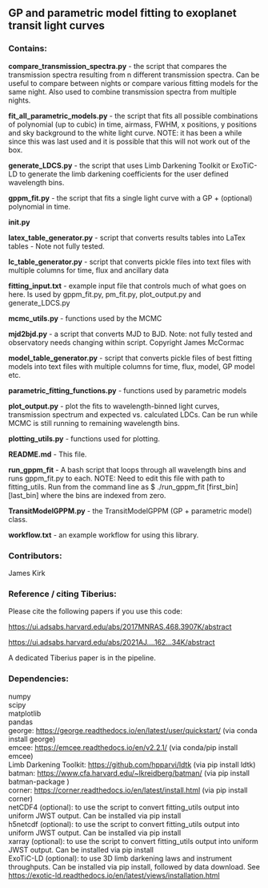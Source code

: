 ## GP and parametric model fitting to exoplanet transit light curves

### Contains:

**compare_transmission_spectra.py** - the script that compares the transmission spectra resulting from n different transmission spectra. Can be useful to compare between nights or compare various fitting models for the same night. Also used to combine transmission spectra from multiple nights. <br>

**fit_all_parametric_models.py** - the script that fits all possible combinations of polynomial (up to cubic) in time, airmass, FWHM, x positions, y positions and sky background to the white light curve. NOTE: it has been a while since this was last used and it is possible that this will not work out of the box. <br>

**generate_LDCS.py** - the script that uses Limb Darkening Toolkit or ExoTiC-LD to generate the limb darkening coefficients for the user defined wavelength bins. <br>

**gppm_fit.py** - the script that fits a single light curve with a GP + (optional) polynomial in time. <br>

**__init__.py** <br>

**latex_table_generator.py** - script that converts results tables into LaTex tables - Note not fully tested. <br>

**lc_table_generator.py** - script that converts pickle files into text files with multiple columns for time, flux and ancillary data <br>

**fitting_input.txt** - example input file that controls much of what goes on here. Is used by gppm_fit.py, pm_fit.py, plot_output.py and generate_LDCS.py <br>

**mcmc_utils.py** - functions used by the MCMC <br>

**mjd2bjd.py** - a script that converts MJD to BJD. Note: not fully tested and observatory needs changing within script. Copyright James McCormac <br>

**model_table_generator.py** - script that converts pickle files of best fitting models into text files with multiple columns for time, flux, model, GP model etc. <br>

**parametric_fitting_functions.py** - functions used by parametric models <br>

**plot_output.py** - plot the fits to wavelength-binned light curves, transmission spectrum and expected vs. calculated LDCs. Can be run while MCMC is still running to remaining wavelength bins. <br>

**plotting_utils.py** - functions used for plotting.  <br>

**README.md** - This file. <br>

**run_gppm_fit** - A bash script that loops through all wavelength bins and runs gppm_fit.py to each. NOTE: Need to edit this file with path to fitting_utils. Run from the command line as $ ./run_gppm_fit [first_bin] [last_bin] where the bins are indexed from zero. <br>

**TransitModelGPPM.py** - the TransitModelGPPM (GP + parametric model) class. <br>

**workflow.txt** - an example workflow for using this library. <br>

### Contributors:

James Kirk

### Reference / citing Tiberius:

Please cite the following papers if you use this code: <br>

https://ui.adsabs.harvard.edu/abs/2017MNRAS.468.3907K/abstract <br>

https://ui.adsabs.harvard.edu/abs/2021AJ....162...34K/abstract <br>

A dedicated Tiberius paper is in the pipeline.

### Dependencies:

numpy <br>
scipy <br>
matplotlib <br>
pandas <br>
george: https://george.readthedocs.io/en/latest/user/quickstart/ (via conda install george)<br>
emcee: https://emcee.readthedocs.io/en/v2.2.1/ (via conda/pip install emcee)<br>
Limb Darkening Toolkit: https://github.com/hpparvi/ldtk (via pip install ldtk) <br>
batman: https://www.cfa.harvard.edu/~lkreidberg/batman/ (via pip install batman-package )<br>
corner: https://corner.readthedocs.io/en/latest/install.html (via pip install corner) <br>
netCDF4 (optional): to use the script to convert fitting_utils output into uniform JWST output. Can be installed via pip install <br>
h5netcdf (optional): to use the script to convert fitting_utils output into uniform JWST output. Can be installed via pip install <br>
xarray (optional): to use the script to convert fitting_utils output into uniform JWST output. Can be installed via pip install <br>
ExoTiC-LD (optional): to use 3D limb darkening laws and instrument throughputs. Can be installed via pip install, followed by data download. See https://exotic-ld.readthedocs.io/en/latest/views/installation.html <br>
